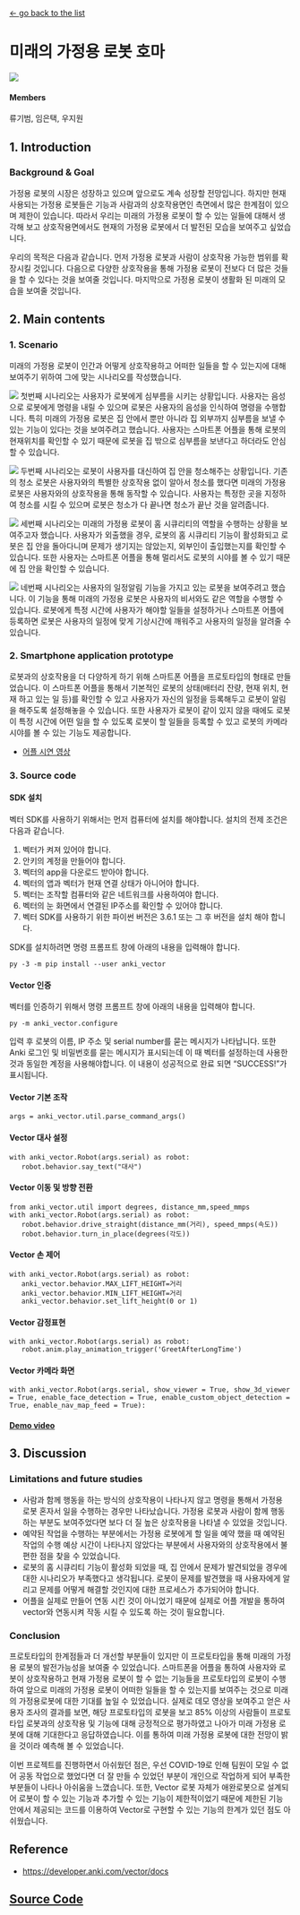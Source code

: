 [← go back to the list](../README.md)

# 미래의 가정용 로봇 호마
![](img/1.png)

#### Members
류기범, 임은택, 우지원

## 1. Introduction 

### Background & Goal
가정용 로봇의 시장은 성장하고 있으며 앞으로도 계속 성장할 전망입니다. 하지만 현재 사용되는 가정용 로봇들은 기능과 사람과의 상호작용면인 측면에서 많은 한계점이 있으며 제한이 있습니다. 따라서 우리는 미래의 가정용 로봇이 할 수 있는 일들에 대해서 생각해 보고 상호작용면에서도 현재의 가정용 로봇에서 더 발전된 모습을 보여주고 싶었습니다.

우리의 목적은 다음과 같습니다. 먼저 가정용 로봇과 사람이 상호작용 가능한 범위를 확장시킬 것입니다. 다음으로 다양한 상호작용을 통해 가정용 로봇이 전보다 더 많은 것들을 할 수 있다는 것을 보여줄 것입니다. 마지막으로 가정용 로봇이 생활화 된 미래의 모습을 보여줄 것입니다.

## 2. Main contents
### 1. Scenario
미래의 가정용 로봇이 인간과 어떻게 상호작용하고 어떠한 일들을 할 수 있는지에 대해 보여주기 위하여 그에 맞는 시나리오를 작성했습니다.

![](img/2.png)
첫번째 시나리오는 사용자가 로봇에게 심부름을 시키는 상황입니다. 사용자는 음성으로 로봇에게 명령을 내릴 수 있으며 로봇은 사용자의 음성을 인식하여 명령을 수행합니다. 특히 미래의 가정용 로봇은 집 안에서 뿐만 아니라 집 외부까지 심부름을 보낼 수 있는 기능이 있다는 것을 보여주려고 했습니다. 사용자는 스마트폰 어플을 통해 로봇의 현재위치를 확인할 수 있기 때문에 로봇을 집 밖으로 심부름을 보낸다고 하더라도 안심할 수 있습니다.

![](img/3.png)
두번째 시나리오는 로봇이 사용자를 대신하여 집 안을 청소해주는 상황입니다. 기존의 청소 로봇은 사용자와의 특별한 상호작용 없이 알아서 청소를 했다면 미래의 가정용 로봇은 사용자와의 상호작용을 통해 동작할 수 있습니다. 사용자는 특정한 곳을 지정하여 청소를 시킬 수 있으며 로봇은 청소가 다 끝나면 청소가 끝난 것을 알려줍니다.

![](img/4.png)
세번째 시나리오는 미래의 가정용 로봇이 홈 시큐리티의 역할을 수행하는 상황을 보여주고자 했습니다. 사용자가 외출했을 경우, 로봇의 홈 시큐리티 기능이 활성화되고 로봇은 집 안을 돌아다니며 문제가 생기지는 않았는지, 외부인이 출입했는지를 확인할 수 있습니다. 또한 사용자는 스마트폰 어플을 통해 멀리서도 로봇의 시야를 볼 수 있기 때문에 집 안을 확인할 수 있습니다.

![](img/5.png)
네번째 시나리오는 사용자의 일정알림 기능을 가지고 있는 로봇을 보여주려고 했습니다. 이 기능을 통해 미래의 가정용 로봇은 사용자의 비서와도 같은 역할을 수행할 수 있습니다. 로봇에게 특정 시간에 사용자가 해야할 일들을 설정하거나 스마트폰 어플에 등록하면 로봇은 사용자의 일정에 맞게 기상시간에 깨워주고 사용자의 일정을 알려줄 수 있습니다.

### 2. Smartphone application prototype
로봇과의 상호작용을 더 다양하게 하기 위해 스마트폰 어플을 프로토타입의 형태로 만들었습니다. 이 스마트폰 어플을 통해서 기본적인 로봇의 상태(배터리 잔량, 현재 위치, 현재 하고 있는 일 등)를 확인할 수 있고 사용자가 자신의 일정을 등록해두고 로봇이 알림을 해주도록 설정해놓을 수 있습니다. 또한 사용자가 로봇이 같이 있지 않을 때에도 로봇이 특정 시간에 어떤 일을 할 수 있도록 로봇이 할 일들을 등록할 수 있고 로봇의 카메라 시야를 볼 수 있는 기능도 제공합니다.

- [어플 시연 영상](https://drive.google.com/file/d/1zE9__IC03LUmsb_ZjvKhtT6bytxym9oZ/view?usp=sharing)

### 3. Source code
#### SDK 설치
벡터 SDK를 사용하기 위해서는 먼저 컴퓨터에 설치를 해야합니다. 설치의 전제 조건은 다음과 같습니다.
1. 벡터가 켜져 있어야 합니다.
2. 안키의 계정을 만들어야 합니다.
3. 벡터의 app을 다운로드 받아야 합니다.
4. 벡터의 앱과 벡터가 현재 연결 상태가 아니어야 합니다.
5. 벡터는 조작할 컴퓨터와 같은 네트워크를 사용하여야 합니다.
6. 벡터의 눈 화면에서 연결된 IP주소를 확인할 수 있어야 합니다.
7. 벡터 SDK를 사용하기 위한 파이썬 버전은 3.6.1 또는 그 후 버전을 설치 해야 합니다.

SDK를 설치하려면 명령 프롬프트 창에 아래의 내용을 입력해야 합니다.
```
py -3 -m pip install --user anki_vector
```

#### Vector 인증
벡터를 인증하기 위해서 명령 프롬프트 창에 아래의 내용을 입력해야 합니다.
```
py -m anki_vector.configure
```

입력 후 로봇의 이름, IP 주소 및 serial number를 묻는 메시지가 나타납니다. 또한 Anki 로그인 및 비밀번호를 묻는 메시지가 표시되는데 이 때 벡터를 설정하는데 사용한 것과 동일한 계정을 사용해야합니다. 이 내용이 성공적으로 완료 되면 “SUCCESS!”가 표시됩니다.

#### Vector 기본 조작
```
args = anki_vector.util.parse_command_args()
```

#### Vector 대사 설정
```
with anki_vector.Robot(args.serial) as robot:
   robot.behavior.say_text("대사")
```
 
#### Vector 이동 및 방향 전환
```
from anki_vector.util import degrees, distance_mm,speed_mmps
with anki_vector.Robot(args.serial) as robot:
   robot.behavior.drive_straight(distance_mm(거리), speed_mmps(속도))
   robot.behavior.turn_in_place(degrees(각도))
```

#### Vector 손 제어
```
with anki_vector.Robot(args.serial) as robot:
   anki_vector.behavior.MAX_LIFT_HEIGHT=거리
   anki_vector.behavior.MIN_LIFT_HEIGHT=거리
   anki_vector.behavior.set_lift_height(0 or 1)
```

#### Vector 감정표현
```
with anki_vector.Robot(args.serial) as robot:
   robot.anim.play_animation_trigger('GreetAfterLongTime')
```

#### Vector 카메라 화면
```
with anki_vector.Robot(args.serial, show_viewer = True, show_3d_viewer = True, enable_face_detection = True, enable_custom_object_detection = True, enable_nav_map_feed = True):
```
#### [Demo video](https://drive.google.com/file/d/1WRkExbGfxuPEFxZn6AsWggE7-FzRNN7V/view?usp=sharing)


## 3. Discussion
### Limitations and future studies
- 사람과 함께 행동을 하는 방식의 상호작용이 나타나지 않고 명령을 통해서 가정용 로봇 혼자서 일을 수행하는 경우만 나타났습니다. 가정용 로봇과 사람이 함께 행동하는 부분도 보여주었다면  보다 더 질 높은 상호작용을 나타낼 수 있었을 것입니다.
- 예약된 작업을 수행하는 부분에서는 가정용 로봇에게 할 일을 예약 했을 때 예약된 작업의 수행 예상 시간이 나타나지 않았다는 부분에서 사용자와의 상호작용에서 불편한 점을 찾을 수 있었습니다.
- 로봇의 홈 시큐리티 기능이 활성화 되었을 때, 집 안에서 문제가 발견되었을 경우에 대한 시나리오가 부족했다고 생각됩니다. 로봇이 문제를 발견했을 때 사용자에게 알리고 문제를 어떻게 해결할 것인지에 대한 프로세스가 추가되어야 합니다.
- 어플을 실제로 만들어 연동 시킨 것이 아니었기 때문에 실제로 어플 개발을 통하여 vector와 연동시켜 작동 시킬 수 있도록 하는 것이 필요합니다.

### Conclusion
프로토타입의 한계점들과 더 개선할 부분들이 있지만 이 프로토타입을 통해 미래의 가정용 로봇의 발전가능성을 보여줄 수 있었습니다. 스마트폰을 어플을 통하여 사용자와 로봇이 상호작용하고 현재 가정용 로봇이 할 수 없는 기능들을 프로토타입의 로봇이 수행하여  앞으로 미래의 가정용 로봇이 어떠한 일들을 할 수 있는지를 보여주는 것으로 미래의 가정용로봇에 대한 기대를 높일 수 있었습니다. 실제로 데모 영상을 보여주고 얻은 사용자 조사의 결과를 보면, 해당 프로토타입의 로봇을 보고 85% 이상의 사람들이 프로토타입 로봇과의 상호작용 및 기능에 대해 긍정적으로 평가하였고 나아가 미래 가정용 로봇에 대해 기대한다고 응답하였습니다. 이를 통하여 미래 가정용 로봇에 대한 전망이 밝을 것이라 예측해 볼 수 있었습니다.

이번 프로젝트를 진행하면서 아쉬웠던 점은, 우선 COVID-19로 인해 팀원이 모일 수 없어 공동 작업으로 했었다면 더 잘 만들 수 있었던 부분이 개인으로 작업하게 되어 부족한 부분들이 나타나 아쉬움을 느꼈습니다. 또한, Vector 로봇 자체가 애완로봇으로 설계되어 로봇이 할 수 있는 기능과 추가할 수 있는 기능이 제한적이었기 때문에 제한된 기능 안에서 제공되는 코드를 이용하여 Vector로 구현할 수 있는 기능의 한계가 있던 점도 아쉬웠습니다.

## Reference
- https://developer.anki.com/vector/docs

## [Source Code](source/source.zip)